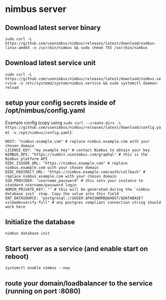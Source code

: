 # nimbus server
## Download latest server binary
`sudo curl -L https://github.com/usenimbus/nimbus/releases/latest/download/nimbus-linux-amd64 -o /usr/bin/nimbus && sudo chmod 755 /usr/bin/nimbus`
## Download latest service unit
`sudo curl -L https://github.com/usenimbus/nimbus/releases/latest/download/nimbus.service -o /etc/systemd/system/nimbus.service && sudo systemctl daemon-reload`
## setup your config secrets inside of /opt/nimbus/config.yaml
Example config (copy using `sudo curl --create-dirs -L https://github.com/usenimbus/nimbus/releases/latest/download/config.yaml -o /opt/nimbus/config.yaml`):
```
HOST: "nimbus.example.com" # replace nimbus.example.com with your chosen domain
LICENSE_KEY: "my_example_key" # contact Nimbus to obtain your key
NIMBUS_API: "https://summit.usenimbus.com/graphql" # this is the Nimbus platform API
OIDC_ISSUER_URL: "https://nimbus.example.com" # replace nimbus.example.com with your chosen domain
OIDC_REDIRECT_URL: "https://nimbus.example.com/auth/callback" # replace nimbus.example.com with your chosen domain
SSO_PROVIDER: "username_password" # this sets your instance to standard username/password login
ADMIN_PRIVATE_KEY: "" # this will be generated during the `nimbus database init` step. Copy the value into this field
ENT_DATASOURCE: "postgresql://$USER:$PASSWORD@$HOST/$DATABASE?sslmode=verify-full" # any postgres compliant connection string should work here
```
## Initialize the database
`nimbus database init`
## Start server as a service (and enable start on reboot)
`systemctl enable nimbus --now`
## route your domain/loadbalancer to the service (running on port :8080)
